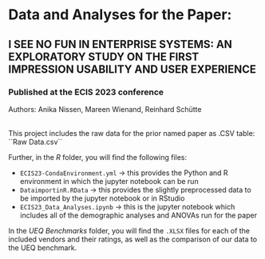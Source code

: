 # Data and Analyses for the Paper:
## I SEE NO FUN IN ENTERPRISE SYSTEMS: AN EXPLORATORY STUDY ON THE FIRST IMPRESSION USABILITY AND USER EXPERIENCE
### Published at the ECIS 2023 conference

Authors: Anika Nissen, Mareen Wienand, Reinhard Schütte

<br>
This project includes the raw data for the prior named paper as .CSV table:  ``Raw Data.csv``

Further, in the *R* folder, you will find the following files:
* ``ECIS23-CondaEnvironment.yml`` -> this provides the Python and R environment in which the jupyter notebook can be run
* ``DataimportinR.RData`` -> this provides the slightly preprocessed data to be imported by the jupyter notebook or in RStudio
* ``ECIS23_Data_Analyses.ipynb`` -> this is the jupyter notebook which includes all of the demographic analyses and ANOVAs run for the paper

In the *UEQ Benchmarks* folder, you will find the ``.XLSX`` files for each of the included vendors and their ratings, as well as the comparison of our data to the UEQ benchmark.

